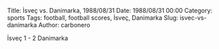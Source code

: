 Title: İsveç vs. Danimarka, 1988/08/31
Date: 1988/08/31 00:00
Category: sports
Tags: football, football scores, İsveç, Danimarka
Slug: isvec-vs-danimarka
Author: carbonero


İsveç 1 - 2 Danimarka
